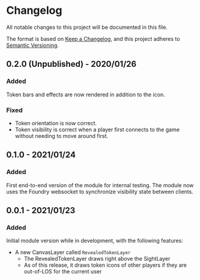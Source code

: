 # Changelog

All notable changes to this project will be documented in this file.

The format is based on [Keep a Changelog](https://keepachangelog.com/en/1.0.0/),
and this project adheres to [Semantic Versioning](https://semver.org/spec/v2.0.0.html).

## 0.2.0 (Unpublished) - 2020/01/26

### Added

Token bars and effects are now rendered in addition to the icon.

### Fixed

-   Token orientation is now correct.
-   Token visibility is correct when a player first connects to the game without needing to move around first.

## 0.1.0 - 2021/01/24

### Added

First end-to-end version of the module for internal testing. The module now uses the Foundry websocket to synchronize visibility state between clients.

## 0.0.1 - 2021/01/23

### Added

Initial module version while in development, with the following features:

-   A new CanvasLayer called `RevealedTokenLayer`
    -   The RevealedTokenLayer draws right above the SightLayer
    -   As of this release, it draws token icons of other players if they are out-of-LOS for the current user
